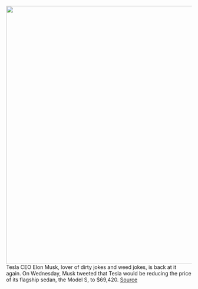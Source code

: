 <img src='https://cdn.vox-cdn.com/thumbor/T6dOWLh8_ly7sKISAxHebxxjeBE=/0x0:2040x1360/1200x800/filters:focal(857x517:1183x843)/cdn.vox-cdn.com/uploads/chorus_image/image/67632608/twarren_08202017_1939_0003.0.0.jpg' width='700px' /><br/>
Tesla CEO Elon Musk, lover of dirty jokes and weed jokes, is back at it again. On Wednesday, Musk tweeted that Tesla would be reducing the price of its flagship sedan, the Model S, to $69,420.
<a href='https://www.theverge.com/2020/10/14/21516528/elon-musk-tesla-model-s-price-cut-twitter'> Source <a/>